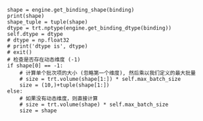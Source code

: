             shape = engine.get_binding_shape(binding)
            print(shape)
            shape_tuple = tuple(shape)
            dtype = trt.nptype(engine.get_binding_dtype(binding))
            self.dtype = dtype
            # dtype = np.float32
            # print('dtype is', dtype)
            # exit()
            # 检查是否存在动态维度 (-1)
            if shape[0] == -1:
                # 计算单个批次项的大小 (忽略第一个维度), 然后乘以我们定义的最大批量
                # size = trt.volume(shape[1:]) * self.max_batch_size
                size = (10,)+tuple(shape[1:])
            else:
                # 如果没有动态维度，则直接计算
                # size = trt.volume(shape) * self.max_batch_size
                size = shape
